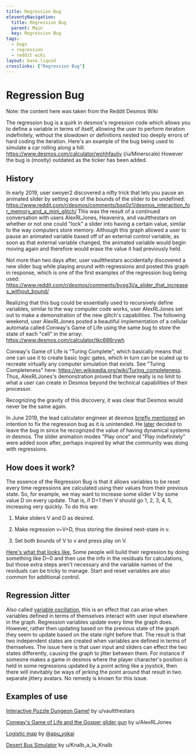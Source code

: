 ```yaml
---
title: Regression Bug
eleventyNavigation:
  title: Regression Bug
  parent: Main
  key: Regression Bug
tags:
  - bugs
  - regression
  - reddit wiki
layout: base.liquid
crosslinks: ["Regression Bug"]
---
```


# Regression Bug

Note: the content here was taken from the Reddit Desmos Wiki

The regression bug is a quirk in desmos's regression code which allows you to define a variable in terms of itself, allowing the user to perform iteration indefinitely, without the slowdown or definitions nested too deeply errors of hard coding the iteration. Here's an example of the bug being used to simulate a car rolling along a hill: https://www.desmos.com/calculator/wohhfauliv (/u/Minerscale)
However the bug is (mostly) outdated as the ticker has been added.

## History

In early 2019, user swoyer2 discovered a nifty trick that lets you pause an animated slider by setting one of the bounds of the slider to be undefined: https://www.reddit.com/r/desmos/comments/bsp0z1/desmos_interaction_for_memory_and_a_mini_glitch/ This was the result of a continued conversation with users AlexRLJones, Heavenira, and vaultthestars on whether or not one could "lock" a slider into having a certain value, similar to the way computers store memory. 
Although this graph allowed a user to pause an animated variable based off of an external control variable, as soon as that external variable changed, the animated variable would begin moving again and therefore would erase the value it had previously held.

Not more than two days after, user vaultthestars accidentally discovered a new slider bug while playing around with regressions and posted this graph in response, which is one of the first examples of the regression bug being used: https://www.reddit.com/r/desmos/comments/bysg3j/a_slider_that_increases_without_bound/

Realizing that this bug could be essentially used to recursively define variables, similar to the way computer code works, user AlexRLJones set out to make a demonstration of the new glitch's capabilities. The following weekend, user AlexRLJones posted a beautiful implementation of a cellular automata called Conway's Game of Life using the same bug to store the state of each "cell" in the array: https://www.desmos.com/calculator/tkc686rvwh

Conway's Game of Life is "Turing Complete", which basically means that one can use it to create basic logic gates, which in turn can be scaled up to recreate virtually any computer simulation that exists. See "Turing Completeness" here: https://en.wikipedia.org/wiki/Turing_completeness. Thus, AlexRLJones's demonstration proved that there really is no limit to what a user can create in Desmos beyond the technical capabilities of their processor.

Recognizing the gravity of this discovery, it was clear that Desmos would never be the same again.

In June 2019, the lead calculator engineer at desmos [briefly mentioned](https://twitter.com/shapeoperator/status/1138938496880525313) an intention to fix the regression bug as it is unintended. He [later](https://twitter.com/shapeoperator/status/1141843196411957249) decided to leave the bug in since he recognized the value of having dynamical systems in desmos. The slider animation modes "Play once" and "Play indefinitely" were added soon after, perhaps inspired by what the community was doing with regressions.


## How does it work?

The essence of the Regression Bug is that it allows variables to be reset every time regressions are calculated using their values from their previous state. So, for example, we may want to increase some slider V by some value D on every update. That is, if D=1 then V should go 1, 2, 3, 4, 5, increasing very quickly. To do this we:

1. Make sliders V and D as desired.

2. Make regression v~V+D, thus storing the desired next-state in v.

3. Set both bounds of V to v and press play on V.

[Here's what that looks like.](https://www.desmos.com/calculator/cjdqtiucyl) Some people will build their regression by doing something like D~0 and then use the info in the residuals for calculations, but those extra steps aren't necessary and the variable names of the residuals can be tricky to manage. Start and reset variables are also common for additional control.

## Regression Jitter

Also called [variable oscillation](https://www.reddit.com/r/desmos/comments/cscpt4/on_variable_oscillation/), this is an effect that can arise when variables defined in terms of themselves interact with user input elsewhere in the graph. Regression variables update every time the graph does. However, rather then updating based on the previous state of the graph they seem to update based on the state right before that. The result is that two independent states are created when variables are defined in terms of themselves. The issue here is that user input and sliders can effect the two states differently, causing the graph to jitter between them. For instance if someone makes a game in desmos where the player character's position is held in some regressions updated by a point acting like a joystick, then there will inevitably be ways of jerking the point around that result in two separate jittery avatars. No remedy is known for this issue.

## Examples of use

[Interactive Puzzle Dungeon Game!](https://www.reddit.com/r/desmos/comments/btsxtg/interactive_puzzle_dungeon_game_desmos_monthly/) by u/vaultthestars

[Conway's Game of Life and the Gosper glider gun](https://www.reddit.com/r/desmos/comments/bzfjgv/conways_game_of_life_and_the_gosper_glider_gun/) by u/AlexRLJones

[Logistic map](https://twitter.com/apu_yokai/status/1221774502058586114) by [@apu_yokai](https://twitter.com/apu_yokai)

[Desert Bus Simulator](https://www.reddit.com/r/desmos/comments/hugayi/desert_bus_simulator/) by u/Knalb_a_la_Knalb